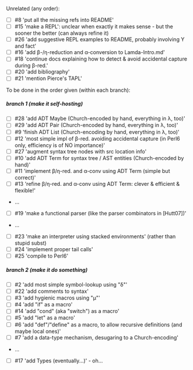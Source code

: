 Unrelated (any order):
- [ ] #8 'put all the missing refs into README'
- [ ] #15 'make a REPL': unclear when exactly it makes sense - but the sooner the better (can always refine it)
- [ ] #26 'add suggestive REPL examples to README, probably involving Y and fact'
- [ ] #16 'add β-/η-reduction and α-conversion to Lamda-Intro.md'
- [ ] #18 'continue docs explaining how to detect & avoid accidental capture during β-red.'
- [ ] #20 'add bibliography'
- [ ] #21 'mention Pierce's TAPL'

To be done in the order given (within each branch):
##### branch 1 (make it self-hosting)
- [ ] #28 'add ADT Maybe (Church-encoded by hand, everything in λ, too)'
- [ ] #29 'add ADT Pair (Church-encoded by hand, everything in λ, too)'
- [ ] #9 'finish ADT List (Church-encoding by hand, everything in λ, too)'
- [ ] #12 'most simple impl of β-red. avoiding accidental capture (in Perl6 only, efficiency is of NO importance)'
- [ ] #27 'augment syntax tree nodes with src location info'
- [ ] #10 'add ADT Term for syntax tree / AST entities (Church-encoded by hand)'
- [ ] #11 'implement β/η-red. and α-conv using ADT Term (simple but correct)'
- [ ] #13 'refine β/η-red. and α-conv using ADT Term: clever & efficient & flexible!'
- ...
- [ ] #19 'make a functional parser (like the parser combinators in [Hutt07])'
- ...
- [ ] #23 'make an interpreter using stacked environments' (rather than stupid subst)
- [ ] #24 'implement proper tail calls'
- [ ] #25 'compile to Perl6'

##### branch 2 (make it do *something*)
- [ ] #2 'add most simple symbol-lookup using "δ"'
- [ ] #22 'add comments to syntax'
- [ ] #3 'add hygienic macros using "µ"'
- [ ] #4 'add "if" as a macro'
- [ ] #14 'add "cond" (aka "switch") as a macro'
- [ ] #5 'add "let" as a macro'
- [ ] #6 'add "def"/"define" as a macro, to allow recursive definitions (and maybe local ones)'
- [ ] #7 'add a data-type mechanism, desugaring to a Church-encoding'
- ...
- [ ] #17 'add Types (eventually...)' - oh...
